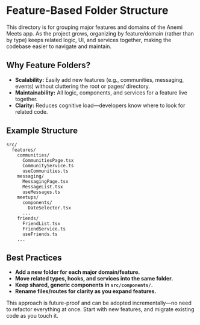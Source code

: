 # Feature-Based Folder Structure

This directory is for grouping major features and domains of the Anemi Meets app. As the project grows, organizing by feature/domain (rather than by type) keeps related logic, UI, and services together, making the codebase easier to navigate and maintain.

## Why Feature Folders?
- **Scalability:** Easily add new features (e.g., communities, messaging, events) without cluttering the root or pages/ directory.
- **Maintainability:** All logic, components, and services for a feature live together.
- **Clarity:** Reduces cognitive load—developers know where to look for related code.

## Example Structure
```
src/
  features/
    communities/
      CommunitiesPage.tsx
      CommunityService.ts
      useCommunities.ts
    messaging/
      MessagingPage.tsx
      MessageList.tsx
      useMessages.ts
    meetups/
      components/
        DateSelector.tsx
      ...
    friends/
      FriendList.tsx
      FriendService.ts
      useFriends.ts
    ...
```

## Best Practices
- **Add a new folder for each major domain/feature.**
- **Move related types, hooks, and services into the same folder.**
- **Keep shared, generic components in `src/components/`.**
- **Rename files/routes for clarity as you expand features.**

This approach is future-proof and can be adopted incrementally—no need to refactor everything at once. Start with new features, and migrate existing code as you touch it. 